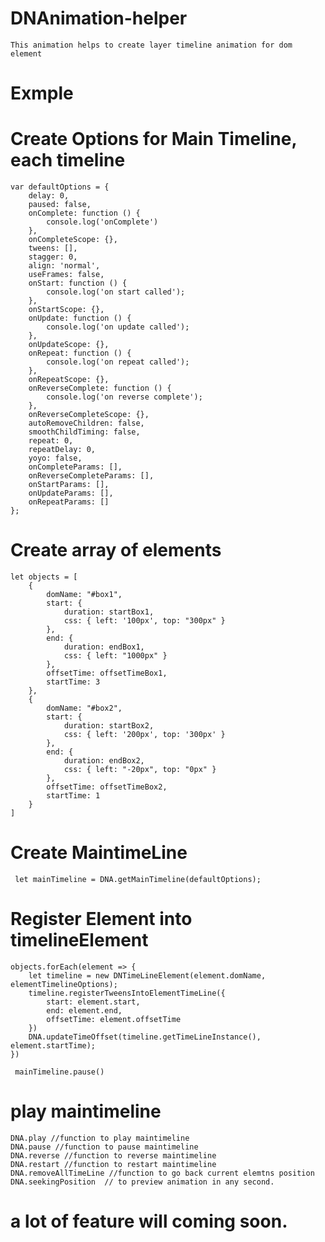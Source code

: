 # DNAnimation-helper
    This animation helps to create layer timeline animation for dom element

# Exmple

# Create Options for Main Timeline, each timeline
    var defaultOptions = {
        delay: 0,
        paused: false,
        onComplete: function () {
            console.log('onComplete')
        },
        onCompleteScope: {},
        tweens: [],
        stagger: 0,
        align: 'normal',
        useFrames: false,
        onStart: function () {
            console.log('on start called');
        },
        onStartScope: {},
        onUpdate: function () {
            console.log('on update called');
        },
        onUpdateScope: {},
        onRepeat: function () {
            console.log('on repeat called');
        },
        onRepeatScope: {},
        onReverseComplete: function () {
            console.log('on reverse complete');
        },
        onReverseCompleteScope: {},
        autoRemoveChildren: false,
        smoothChildTiming: false,
        repeat: 0,
        repeatDelay: 0,
        yoyo: false,
        onCompleteParams: [],
        onReverseCompleteParams: [],
        onStartParams: [],
        onUpdateParams: [],
        onRepeatParams: []
    };

# Create array of elements

    let objects = [
        {
            domName: "#box1",
            start: {
                duration: startBox1,
                css: { left: '100px', top: "300px" }
            },
            end: {
                duration: endBox1,
                css: { left: "1000px" }
            },
            offsetTime: offsetTimeBox1,
            startTime: 3
        },
        {
            domName: "#box2",
            start: {
                duration: startBox2,
                css: { left: '200px', top: '300px' }
            },
            end: {
                duration: endBox2,
                css: { left: "-20px", top: "0px" }
            },
            offsetTime: offsetTimeBox2,
            startTime: 1
        }
    ]


# Create MaintimeLine

     let mainTimeline = DNA.getMainTimeline(defaultOptions);

# Register Element into timelineElement
    objects.forEach(element => {
        let timeline = new DNTimeLineElement(element.domName, elementTimelineOptions);
        timeline.registerTweensIntoElementTimeLine({
            start: element.start,
            end: element.end,
            offsetTime: element.offsetTime
        })
        DNA.updateTimeOffset(timeline.getTimeLineInstance(), element.startTime);
    })

     mainTimeline.pause()

# play maintimeline
    DNA.play //function to play maintimeline
    DNA.pause //function to pause maintimeline
    DNA.reverse //function to reverse maintimeline
    DNA.restart //function to restart maintimeline
    DNA.removeAllTimeLine //function to go back current elemtns position
    DNA.seekingPosition  // to preview animation in any second.


# a lot of feature will coming soon.

